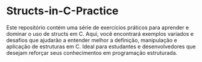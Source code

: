 # Structs-in-C-Practice
Este repositório contém uma série de exercícios práticos para aprender e dominar o uso de structs em C. Aqui, você encontrará exemplos variados e desafios que ajudarão a entender melhor a definição, manipulação e aplicação de estruturas em C. Ideal para estudantes e desenvolvedores que desejam reforçar seus conhecimentos em programação estruturada.
